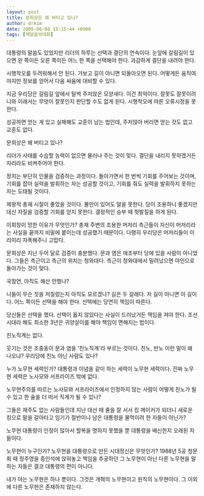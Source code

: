 ```yaml
---
layout: post
title: 문희상은 왜 버티고 있나?
author: drkim
date: 2005-06-08 15:15:44 +0900
tags: [깨달음의대화]
---
```

대통령의 말씀도 있었지만 리더의 하루는 선택과 결단의 연속이다. 눈앞에 갈림길이 있으면 왼 쪽이든 오른 쪽이든 어느 한 쪽을 선택해야 한다. 과감하게 결단을 내려야 한다.
  

  
시행착오를 두려워해서 안 된다. 가보고 길이 아니면 되돌아오면 된다. 어떻게든 움직여야지만 정보를 얻어서 다음 싸움에 대비할 수 있다.
  

  
지금 우리당은 갈림길 앞에서 털썩 주저앉은 모양새다. 이건 최악이다. 잘못도 잘못이려니와 이래서는 무엇이 잘못인지 판단할 수도 없게 된다. 시행착오에 따른 오류시정을 못한다.
  

  
성공하면 얻는 게 있고 실패해도 교훈이 남는 법인데, 주저앉아 버리면 얻는 것도 없고 교훈도 없다.
  

  
문희상은 왜 버티고 있나?
  

  
리더가 사태를 수습할 능력이 없으면 물러나 주는 것이 맞다. 결단을 내리지 못하겠거든 자리라도 비켜주어야 한다.
  

  
정치는 부단히 인물을 검증하는 과정이다. 돌아가면서 한 번씩 기회를 주어보는 것이며, 기회를 잡아 실력을 발휘하는 자는 성공할 것이고, 기회를 줘도 실력을 발휘하지 못하는 자는 도태될 것이다.
  

  
제왕적 총재 시절이 좋았을 것이다. 불만이 있어도 말을 못한다. 당이 조용하니 좋겠지만 대신 자질을 검증할 기회를 얻지 못한다. 결정적인 승부 때 헛발질을 하게 된다.
  

  
이회창이 망한 이유가 무엇인가? 총재 주변의 조용한 머저리 측근들이 자신이 머저리라는 사실을 끝까지 비밀에 붙이는데 성공했기 때문이다. 다행히 우리당은 머저리들이 미리미리 자폭해주니 고맙다.
  

  
문희상은 지난 두어 달로 검증이 충분했다. 문과 염은 애초부터 당에 있을 사람이 아니었다. 그들은 측근이고 측근의 위치는 청와대다. 측근이 청와대에서 밀려났으면 야인으로 돌아가는 것이 맞다.
  

  
국참연, 아직도 해산 안했나?
  

  
니들이 무슨 짓을 저질렀는지 아직도 모르겠나? 길은 두 갈래다. 저 길이 아니면 이 길이다. 어느 쪽이든 선택을 해야 한다. 선택에는 당연히 책임이 따른다.
  

  
당신들은 선택을 했다. 선택이 옳지 않았다는 사실이 드러났거든 책임을 져야 한다. 조선시대라 해도 최소한 3년은 귀양살이를 해야 책임이 면해지는 법이다.
  

  
친노직계는 없다.
  

  
웃기는 것은 조중동이 문과 염을 '친노직계'라 부르는 것이다. 친노, 반노 이런 말이 왜 나오냐? 우리당에 친노 아닌 사람도 있나?
  

  
누가 노무현 세력인가? 대통령과 이념을 같이 하는 세력이 노무현 세력이다. 진짜 노무현 세력은 노사모와 서프라이즈 밖에 없다.
  

  
노무현주의를 따르는 노사모와 서프라이즈에서 인정하지 않는 사람이 어떻게 친노가 될 수 있고 한 술을 더 떠서 직계가 될 수 있나?
  

  
그들은 재주도 없는 사람들인데 지난 대선 때 줄을 잘 서서 킹 메이커가 되더니 새로운 킹으로 말을 갈아타고 임기가 절반이나 남은 대통령을 물먹이려 한 자들이 아닌가?
  

  
노무현 대통령이 인정이 많아서 할복을 명하지 못했을 뿐 대통령을 배신한지 오래된 자들이다.
  

  
노무현이 누구인가? 노무현을 대통령으로 만든 시대정신은 무엇인가? 1988년 5공 청문회 때 정주영을 증인석에 앉혀놓고 책임을 추궁하던 그 노무현이 아닌 다른 노무현을 말하는 자들은 결코 대통령의 편이 아니다.
  

  
내가 아는 노무현은 하나 뿐이다. 그것은 개혁의 노무현이고 원칙의 노무현이다. 그 이외에 다른 노무현은 존재하지 않는다.